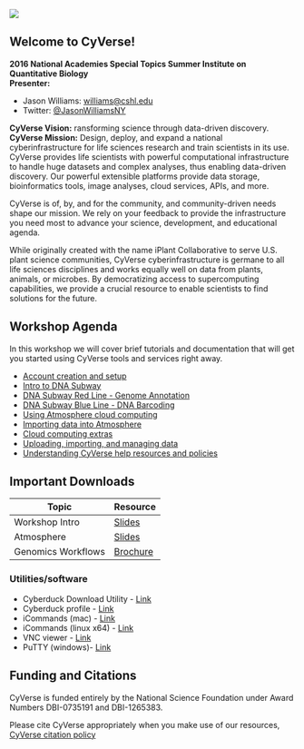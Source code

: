 

![](img/cyverse_rgb.jpg) 

## Welcome to CyVerse!
**2016 National Academies Special Topics Summer Institute on Quantitative Biology**<br>
**Presenter:** 
- Jason Williams: [williams@cshl.edu](mailto:williams@cshl.edu)
- Twitter: [@JasonWilliamsNY](https://twitter.com/JasonWilliamsNY)

**CyVerse Vision:** ransforming science through data-driven discovery.
<br>
**CyVerse Mission:** Design, deploy, and expand a national cyberinfrastructure for life sciences research and train scientists in its use.
<br>
CyVerse provides life scientists with powerful computational infrastructure to handle huge datasets and complex analyses, thus enabling data-driven discovery. Our powerful extensible platforms provide data storage, bioinformatics tools, image analyses, cloud services, APIs, and more.

CyVerse is of, by, and for the community, and community-driven needs shape our mission. We rely on your feedback to provide the infrastructure you need most to advance your science, development, and educational agenda.

While originally created with the name iPlant Collaborative to serve U.S. plant science communities, CyVerse cyberinfrastructure is germane to all life sciences disciplines and works equally well on data from plants, animals, or microbes. By democratizing access to supercomputing capabilities, we provide a crucial resource to enable scientists to find solutions for the future.

## Workshop Agenda

In this workshop we will cover brief tutorials and documentation that will get you started using CyVerse tools and services right away. 

* [Account creation and setup](./01_cyverse_account_creation.md)
* [Intro to DNA Subway](./02_Intro_to_DNA_Subway.md)
* [DNA Subway Red Line - Genome Annotation](./03_Red_Line-Genome_Annotation.md)
* [DNA Subway Blue Line - DNA Barcoding](./04_Blue_Line-Barcoding.md)
* [Using Atmosphere cloud computing](./05_cyverse_cloud_computing_with_Atmosphere.md)
*  [Importing data into Atmosphere](./06_cyverse_importing_data_into_atmosphere_instances.md)
* [Cloud computing extras](./07_cyverse_cloud_computing_extras.md)
* [Uploading, importing, and managing data](./08_cyverse_importing_data.md)
* [Understanding CyVerse help resources and policies](./09_cyverse_help_and_policies.md)

## Important Downloads

|Topic|Resource|
|-----|--------|
|Workshop Intro|[Slides](./ppts_pdfs/workshop_intro.pdf)|
|Atmosphere|[Slides](./ppts_pdfs/atmosphere.pdf)|
|Genomics Workflows|[Brochure](./ppts_pdfs/genome_workflows.pdf)|

### Utilities/software
- Cyberduck Download Utility - [Link](https://cyberduck.io/)
- Cyberduck profile - [Link](https://pods.iplantcollaborative.org/wiki/download/attachments/18188197/iPlant%20Data%20Store.cyberduckprofile?version=1&modificationDate=1436557522000&api=v2)
- iCommands (mac) - [Link](https://www.irods.org/binaries/irods3.3.icmds.mac.intel.tar)
- iCommands (linux x64) - [Link](http://www.iplantcollaborative.org/sites/default/files/irods/icommands.x86_64.tar.bz2)
- VNC viewer - [Link](https://www.realvnc.com/download/viewer/)
- PuTTY (windows)- [Link](http://www.chiark.greenend.org.uk/~sgtatham/putty/download.html)

## Funding and Citations

CyVerse is funded entirely by the National Science Foundation under Award Numbers DBI-0735191 and DBI-1265383.

Please cite CyVerse appropriately when you make use of our resources, [CyVerse citation policy](http://www.cyverse.org/acknowledge-cite-cyverse)




